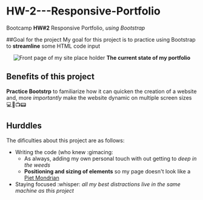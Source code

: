 # HW-2---Responsive-Portfolio
Bootcamp **HW#2** Responsive Portfolio, *using Bootstrap*

##Goal for the project
My goal for this project is to practice using Bootstrap to **streamline** some HTML code input

<p align="center">
  <img alt="Front page of my site place holder" src="https://cdn.shopify.com/s/files/1/0608/2925/products/Kaiju_Sighting_1_1024x1024.jpg?v=1537975479">
  <strong>The current state of my portfolio</strong>
    </p>

## Benefits of this project
**Practice Bootstrp** to familiarize how it can quicken the creation of a website and, more *importantly* make the website dynamic on multiple screen sizes :computer::iphone::tv::pager:

## Hurddles 
The dificulties about this project are as follows:
- Writing the code (who knew :gimacing:
  - As always, adding my own personal touch with out getting to *deep in the weeds*
  - **Positioning and sizing of elements** so my page doesn't look like a [Piet Mondrian](https://upload.wikimedia.org/wikipedia/commons/thumb/a/a4/Piet_Mondriaan%2C_1930_-_Mondrian_Composition_II_in_Red%2C_Blue%2C_and_Yellow.jpg/800px-Piet_Mondriaan%2C_1930_-_Mondrian_Composition_II_in_Red%2C_Blue%2C_and_Yellow.jpg)
- Staying focused
  :whisper: *all my best distractions live in the same machine as this project*
